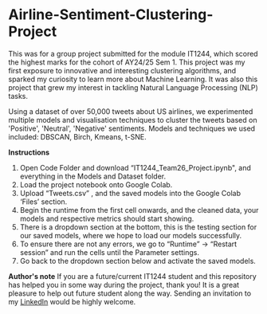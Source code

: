 # Airline-Sentiment-Clustering-Project

This was for a group project submitted for the module IT1244, which scored the highest marks for the cohort of AY24/25 Sem 1. This project was my first exposure to innovative and interesting clustering algorithms, and sparked my curiosity to learn more about Machine Learning. It was also this project that grew my interest in tackling Natural Language Processing (NLP) tasks.

Using a dataset of over 50,000 tweets about US airlines, we experimented multiple models and visualisation techniques to cluster the tweets based on 'Positive', 'Neutral', 'Negative' sentiments. Models and techniques we used included: DBSCAN, Birch, Kmeans, t-SNE.

**Instructions**

1. Open Code Folder and download “IT1244_Team26_Project.ipynb", and everything in the Models and Dataset folder. 
2. Load the project notebook onto Google Colab. 
3. Upload “Tweets.csv” , and the saved models into the Google Colab ‘Files’ section. 
4. Begin the runtime from the first cell onwards, and the cleaned data, your models and respective metrics should start showing. 
5. There is a dropdown section at the bottom, this is the testing section for our saved models, where we hope to load our models successfully. 
6. To ensure there are not any errors, we go to “Runtime” -> “Restart session” and run the cells until the Parameter settings.
7. Go back to the dropdown section below and activate the saved models.

**Author's note**
If you are a future/current IT1244 student and this repository has helped you in some way during the project, thank you! It is a great pleasure to help out future student along the way. Sending an invitation to my [LinkedIn](https://www.linkedin.com/in/edseltan/) would be highly welcome.
